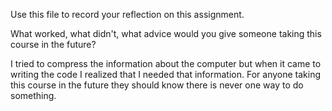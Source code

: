 Use this file to record your reflection on this assignment. 

What worked, what didn't, what advice would you give someone taking this course in the future?

I tried to compress the information about the computer but when it came to writing the code I realized that I needed that information. 
For anyone taking this course in the future they should know there is never one way to do something.
